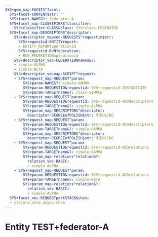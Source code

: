 ```yaml
---
SYS+gem_map-FACETS^facet:
  SYS+facet-CONTENT$str: ''
  SYS+facet-NAME&?: federator-A
  SYS+facet_map-CLASSIFIERS^classifier:
    SYS+classifier-CLASS&class: SYS+class-FEDERATOR
  SYS+facet_map-DESCRIPTORS^descriptor:
    SYS+descriptor_mapvec-REQUESTS^requestid$str:
      SYS+requestid-ENTITYreport:
      - ENTITY_REPORToperationid
      SYS+requestid-RUNfederation:
      - RUN_FEDERATIONoperationid
    SYS+descriptor_vec-FEDERATIONnames&?:
    - simple-ALPHA
    - simple-BETA
    SYS+descriptor_vecmap-SCRIPT^request:
    - SYS+request_map-REQUEST^param:
        SYS+param-NAME&?: simple-GAMMA
        SYS+param-REQUESTID&requestid: SYS+requestid-INSTANTIATE
        SYS+param-TARGETname&?: class-SIMPLE
    - SYS+request_map-REQUEST^param:
        SYS+param-REQUESTID&requestid: SYS+requestid-ADDdescriptors
        SYS+param-TARGETname&?: simple-ALPHA
        SYS+param_map-DESCRIPTORS^descriptor:
          descriptor-DEGREEofPOLISH$str: MIDDLING
    - SYS+request_map-REQUEST^param:
        SYS+param-REQUESTID&requestid: SYS+requestid-ADDdescriptors
        SYS+param-TARGETname&?: simple-GAMMA
        SYS+param_map-DESCRIPTORS^descriptor:
          descriptor-DEGREEofPOLISH$str: MIDDLING
    - SYS+request_map-REQUEST^param:
        SYS+param-REQUESTID&requestid: SYS+requestid-ADDrelations
        SYS+param-TARGETname&?: simple-GAMMA
        SYS+param_map-relations^relation&?:
          relation_vec-BASIC:
          - simple-ALPHA
    - SYS+request_map-REQUEST^param:
        SYS+param-REQUESTID&requestid: SYS+requestid-ADDrelations
        SYS+param-TARGETname&?: simple-BETA
        SYS+param_map-relations^relation&?:
          relation_vec-BASIC:
          - simple-ALPHA
  SYS+facet_vec-REQUESTportSTACK$chan:
  - clojure.core.async.chan
---
```

# Entity TEST+federator-A

